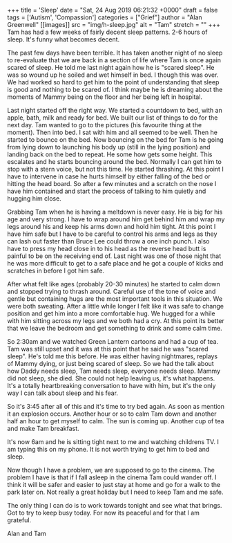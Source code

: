 +++
title = 'Sleep'
date = "Sat, 24 Aug 2019 06:21:32 +0000"
draft = false
tags = ['Autism', 'Compassion']
categories = ["Grief"]
author = "Alan Greenwell"
[[images]]
  src = "img/h-sleep.jpg"
  alt = "Tam"
  stretch = ""
+++
Tam has had a few weeks of fairly decent sleep patterns. 2-6 hours of sleep. It's funny what becomes decent.
<!--more-->
The past few days have been terrible. It has taken another night of no sleep to re-evaluate that we are back in a section of life where Tam is once again scared of sleep. He told me last night again how he is "scared sleep". He was so wound up he soiled and wet himself in bed. I though this was over. We had worked so hard to get him to the point of understanding that sleep is good and nothing to be scared of. I think maybe he is dreaming about the moments of Mammy being on the floor and her being left in hospital.

Last night started off the right way. We started a countdown to bed, with an apple, bath, milk and ready for bed. We built our list of things to do for the next day. Tam wanted to go to the pictures (his favourite thing at the moment). Then into bed. I sat with him and all seemed to be well. Then he started to bounce on the bed. Now bouncing on the bed for Tam is he going from lying down to launching his body up (still in the lying position) and landing back on the bed to repeat. He some how gets some height. This escalates and he starts bouncing around the bed. Normally I can get him to stop with a stern voice, but not this time. He started thrashing. At this point I have to intervene in case he hurts himself by either falling of the bed or hitting the head board. So after a few minutes and a scratch on the nose I have him contained and start the process of talking to him quietly and hugging him close.

Grabbing Tam when he is having a meltdown is never easy. He is big for his age and very strong. I have to wrap around him get behind him and wrap my legs around his and keep his arms down and hold him tight. At this point I have him safe but I have to be careful to control his arms and legs as they can lash out faster than Bruce Lee could throw a one inch punch. I also have to press my head close in to his head as the reverse head butt is painful to be on the receiving end of. Last night was one of those night that he was more difficult to get to a safe place and he got a couple of kicks and scratches in before I got him safe.

After what felt like ages (probably 20-30 minutes) he started to calm down and stopped trying to thrash around. Careful use of the tone of voice and gentle but containing hugs are the most important tools in this situation. We were both sweating. After a little while longer I felt like it was safe to change position and get him into a more comfortable hug. We hugged for a while with him sitting across my legs and we both had a cry. At this point its better that we leave the bedroom and get something to drink and some calm time.

So 2:30am and we watched Green Lantern cartoons and had a cup of tea. Tam was still upset and it was at this point that he said he was "scared sleep". He's told me this before. He was either having nightmares, replays of Mammy dying, or just being scared of sleep. So we had the talk about how Daddy needs sleep, Tam needs sleep, everyone needs sleep. Mammy did not sleep, she died. She could not help leaving us, it's what happens. It's a totally heartbreaking conversation to have with him, but it's the only way I can talk about sleep and his fear.

So it's 3:45 after all of this and it's time to try bed again. As soon as mention it an explosion occurs. Another hour or so to calm Tam down and another half an hour to get myself to calm. The sun is coming up. Another cup of tea and make Tam breakfast.

It's now 6am and he is sitting tight next to me and watching childrens TV. I am typing this on my phone. It is not worth trying to get him to bed and sleep.

Now though I have a problem, we are supposed to go to the cinema. The problem I have is that if I fall asleep in the cinema Tam could wander off. I think it will be safer and easier to just stay at home and go for a walk to the park later on. Not really a great holiday but I need to keep Tam and me safe.

The only thing I can do is to work towards tonight and see what that brings. Got to try to keep busy today. For now its peaceful and for that I am grateful.

Alan and Tam